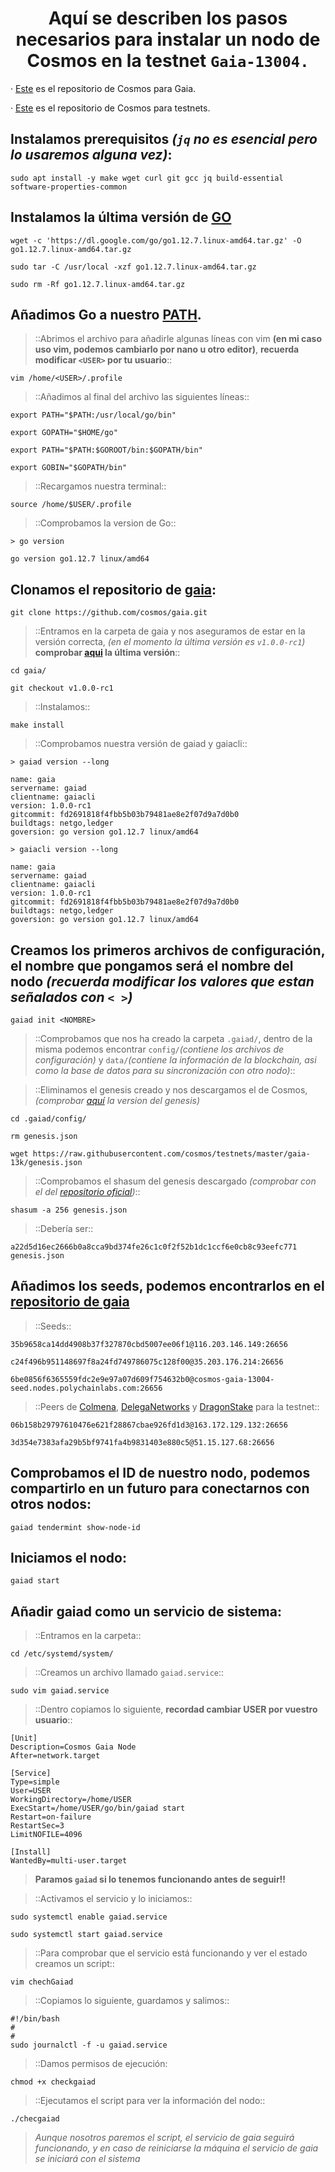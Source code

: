 <h1 align="center"> Aquí se describen los pasos necesarios para instalar un nodo de Cosmos en la testnet <code>Gaia-13004.</code></h1>

<p>· <a href="https://github.com/cosmos/gaia">Este</a> es el repositorio de Cosmos para Gaia.</p>

<p>· <a href="https://github.com/cosmos/testnets">Este</a> es el repositorio de Cosmos para testnets.</p>

## Instalamos prerequisitos _(`jq` no es esencial pero lo usaremos alguna vez)_:

```
sudo apt install -y make wget curl git gcc jq build-essential software-properties-common 
```


## Instalamos la última versión de [GO](https://golang.org/dl/)

```
wget -c 'https://dl.google.com/go/go1.12.7.linux-amd64.tar.gz' -O go1.12.7.linux-amd64.tar.gz

sudo tar -C /usr/local -xzf go1.12.7.linux-amd64.tar.gz

sudo rm -Rf go1.12.7.linux-amd64.tar.gz
```

## Añadimos Go a nuestro [PATH](https://es.wikipedia.org/wiki/PATH_(informática)).

>::Abrimos el archivo para añadirle algunas líneas con vim __(en mi caso uso vim, podemos cambiarlo por nano u otro editor)__, **recuerda modificar `<USER>` por tu usuario**::

```
vim /home/<USER>/.profile
```

>::Añadimos al final del archivo las siguientes líneas::

```
export PATH="$PATH:/usr/local/go/bin"

export GOPATH="$HOME/go"

export PATH="$PATH:$GOROOT/bin:$GOPATH/bin"

export GOBIN="$GOPATH/bin"
```

>::Recargamos nuestra terminal::

```
source /home/$USER/.profile 
```

>::Comprobamos la version de Go::

```
> go version

go version go1.12.7 linux/amd64
```

## Clonamos el repositorio de [gaia](https://github.com/cosmos/gaia):

```
git clone https://github.com/cosmos/gaia.git
```

>::Entramos en la carpeta de gaia y nos aseguramos de estar en la versión correcta, _(en el momento la última versión es `v1.0.0-rc1`)_ **comprobar [aqui](https://github.com/cosmos/gaia/releases) la última versión**::

```
cd gaia/

git checkout v1.0.0-rc1
```

>::Instalamos::

```
make install
```

>::Comprobamos nuestra versión de gaiad y gaiacli::

```
> gaiad version --long

name: gaia
servername: gaiad
clientname: gaiacli
version: 1.0.0-rc1
gitcommit: fd2691818f4fbb5b03b79481ae8e2f07d9a7d0b0
buildtags: netgo,ledger
goversion: go version go1.12.7 linux/amd64
```

```
> gaiacli version --long

name: gaia
servername: gaiad
clientname: gaiacli
version: 1.0.0-rc1
gitcommit: fd2691818f4fbb5b03b79481ae8e2f07d9a7d0b0
buildtags: netgo,ledger
goversion: go version go1.12.7 linux/amd64
```

## Creamos los primeros archivos de configuración, el nombre que pongamos será el nombre del nodo _(recuerda modificar los valores que estan señalados con `< >`)_

```
gaiad init <NOMBRE>
```

>::Comprobamos que nos ha creado la carpeta `.gaiad/`, dentro de la misma podemos encontrar `config/`_(contiene los archivos de configuración)_ y `data/`_(contiene la información de la blockchain, asi como la base de datos para su sincronización con otro nodo)_::

>::Eliminamos el genesis creado y nos descargamos el de Cosmos, _(comprobar [aquí](https://github.com/cosmos/testnets/tree/master/gaia-13k) la version del genesis)_

```
cd .gaiad/config/

rm genesis.json

wget https://raw.githubusercontent.com/cosmos/testnets/master/gaia-13k/genesis.json 
```

>::Comprobamos el shasum del genesis descargado _(comprobar con el del [repositorio oficial](https://github.com/cosmos/testnets#july-22-2019-2120-gmt--gaia-13004))_::

```
shasum -a 256 genesis.json
```

>::Debería ser::

```
a22d5d16ec2666b0a8cca9bd374fe26c1c0f2f52b1dc1ccf6e0cb8c93eefc771  genesis.json
```

## Añadimos los seeds, podemos encontrarlos en el [repositorio de gaia](https://github.com/cosmos/testnets#july-22-2019-2120-gmt--gaia-13004)

>::Seeds::

```
35b9658ca14dd4908b37f327870cbd5007ee06f1@116.203.146.149:26656

c24f496b951148697f8a24fd749786075c128f00@35.203.176.214:26656

6be0856f6365559fdc2e9e97a07d609f754632b0@cosmos-gaia-13004-seed.nodes.polychainlabs.com:26656
```


>::Peers de [Colmena](https://www.coworkingcolmena.com), [DelegaNetworks](https://delega.io) y [DragonStake](https://dragonstake.io/#/) para la testnet::

```
06b158b29797610476e621f28867cbae926fd1d3@163.172.129.132:26656

3d354e7383afa29b5bf9741fa4b9831403e880c5@51.15.127.68:26656
```

## Comprobamos el ID de nuestro nodo, podemos compartirlo en un futuro para conectarnos con otros nodos:

```
gaiad tendermint show-node-id
```

## Iniciamos el nodo:

```
gaiad start
```

## Añadir gaiad como un servicio de sistema:

>::Entramos en la carpeta::

```
cd /etc/systemd/system/
```

>::Creamos un archivo llamado `gaiad.service`::

```
sudo vim gaiad.service
```

>::Dentro copiamos lo siguiente, **recordad cambiar USER por vuestro usuario**::

```
[Unit]
Description=Cosmos Gaia Node
After=network.target

[Service]
Type=simple
User=USER
WorkingDirectory=/home/USER
ExecStart=/home/USER/go/bin/gaiad start
Restart=on-failure
RestartSec=3
LimitNOFILE=4096

[Install]
WantedBy=multi-user.target
```

>**Paramos `gaiad` si lo tenemos funcionando antes de seguir!!**

>::Activamos el servicio y lo iniciamos::

```
sudo systemctl enable gaiad.service 

sudo systemctl start gaiad.service
```

>::Para comprobar que el servicio está funcionando y ver el estado creamos un script::

```
vim chechGaiad
```

>::Copiamos lo siguiente, guardamos y salimos::

```
#!/bin/bash
#
#
sudo journalctl -f -u gaiad.service
```

>::Damos permisos de ejecución:

```
chmod +x checkgaiad
```

>::Ejecutamos el script para ver la información del nodo::

```
./checgaiad
```
>_Aunque nosotros paremos el script, el servicio de gaia seguirá funcionando, y en caso de reiniciarse la máquina el servicio de gaia se iniciará con el sistema_
